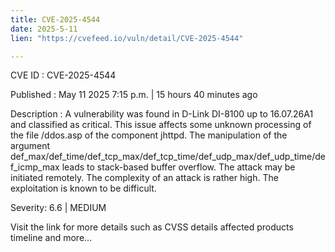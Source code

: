 ```yaml
---
title: CVE-2025-4544
date: 2025-5-11
lien: "https://cvefeed.io/vuln/detail/CVE-2025-4544"

---
```


CVE ID : CVE-2025-4544

Published :  May 11
2025
7:15 p.m. | 15 hours
40 minutes ago

Description : A vulnerability was found in D-Link DI-8100 up to 16.07.26A1 and classified as critical. This issue affects some unknown processing of the file /ddos.asp of the component jhttpd. The manipulation of the argument def_max/def_time/def_tcp_max/def_tcp_time/def_udp_max/def_udp_time/def_icmp_max leads to stack-based buffer overflow. The attack may be initiated remotely. The complexity of an attack is rather high. The exploitation is known to be difficult.

Severity: 6.6 | MEDIUM

Visit the link for more details
such as CVSS details
affected products
timeline
and more...
